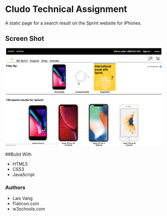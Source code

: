 # Cludo Technical Assignment
A static page for a search result on the Sprint website for iPhones.  


## Screen Shot
![Landing Page](images/screenshot.png)

##Build With
- HTML5
- CSS3
- JavaScript

### Authors
- Lais Vang
- Flaticon.com
- w3schools.com
